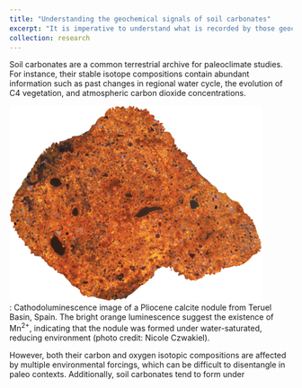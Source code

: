 ```yaml
---
title: "Understanding the geochemical signals of soil carbonates"
excerpt: "It is imperative to understand what is recorded by those geochemical signals before applying them for paleoenvironmental reconstructions. <br/><img src='/images/CL_image.png'>"
collection: research
---
```


Soil carbonates are a common terrestrial archive for paleoclimate studies. For instance, their stable isotope compositions contain abundant information such as past changes in regional water cycle, the evolution of C4 vegetation, and atmospheric carbon dioxide concentrations. 

![CL image of a calcite nodule from Teruel Basin, Spain](/images/CL_image.png)    
: Cathodoluminescence image of a Pliocene calcite nodule from Teruel Basin, Spain. The bright orange luminescence suggest the existence of Mn<sup>2+</sup>, indicating that the nodule was formed under water-saturated, reducing environment (photo credit: Nicole Czwakiel).   


However, both their carbon and oxygen isotopic compositions are affected by multiple environmental forcings, which can be difficult to disentangle in paleo contexts. Additionally, soil carbonates tend to form under
